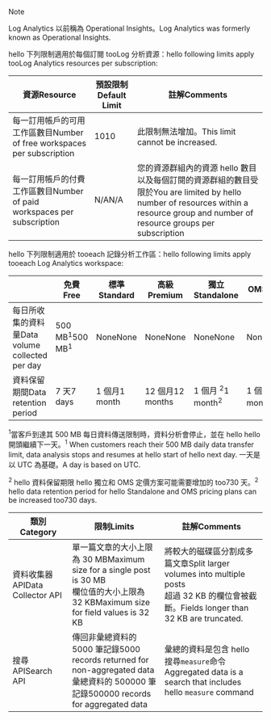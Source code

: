 
>[!NOTE]
><span data-ttu-id="e84fb-101">Log Analytics 以前稱為 Operational Insights。</span><span class="sxs-lookup"><span data-stu-id="e84fb-101">Log Analytics was formerly known as Operational Insights.</span></span>
>
>

<span data-ttu-id="e84fb-102">hello 下列限制適用於每個訂閱 tooLog 分析資源：</span><span class="sxs-lookup"><span data-stu-id="e84fb-102">hello following limits apply tooLog Analytics resources per subscription:</span></span>

| <span data-ttu-id="e84fb-103">資源</span><span class="sxs-lookup"><span data-stu-id="e84fb-103">Resource</span></span> | <span data-ttu-id="e84fb-104">預設限制</span><span class="sxs-lookup"><span data-stu-id="e84fb-104">Default Limit</span></span> | <span data-ttu-id="e84fb-105">註解</span><span class="sxs-lookup"><span data-stu-id="e84fb-105">Comments</span></span>
| --- | --- | --- |
| <span data-ttu-id="e84fb-106">每一訂用帳戶的可用工作區數目</span><span class="sxs-lookup"><span data-stu-id="e84fb-106">Number of free workspaces per subscription</span></span> | <span data-ttu-id="e84fb-107">10</span><span class="sxs-lookup"><span data-stu-id="e84fb-107">10</span></span> | <span data-ttu-id="e84fb-108">此限制無法增加。</span><span class="sxs-lookup"><span data-stu-id="e84fb-108">This limit cannot be increased.</span></span> |
| <span data-ttu-id="e84fb-109">每一訂用帳戶的付費工作區數目</span><span class="sxs-lookup"><span data-stu-id="e84fb-109">Number of paid workspaces per subscription</span></span> | <span data-ttu-id="e84fb-110">N/A</span><span class="sxs-lookup"><span data-stu-id="e84fb-110">N/A</span></span> | <span data-ttu-id="e84fb-111">您的資源群組內的資源 hello 數目以及每個訂閱的資源群組的數目受限於</span><span class="sxs-lookup"><span data-stu-id="e84fb-111">You are limited by hello number of resources within a resource group and number of resource groups per subscription</span></span> | 


<span data-ttu-id="e84fb-112">hello 下列限制適用於 tooeach 記錄分析工作區：</span><span class="sxs-lookup"><span data-stu-id="e84fb-112">hello following limits apply tooeach Log Analytics workspace:</span></span>

|  | <span data-ttu-id="e84fb-113">免費</span><span class="sxs-lookup"><span data-stu-id="e84fb-113">Free</span></span> | <span data-ttu-id="e84fb-114">標準</span><span class="sxs-lookup"><span data-stu-id="e84fb-114">Standard</span></span> | <span data-ttu-id="e84fb-115">高級</span><span class="sxs-lookup"><span data-stu-id="e84fb-115">Premium</span></span> | <span data-ttu-id="e84fb-116">獨立</span><span class="sxs-lookup"><span data-stu-id="e84fb-116">Standalone</span></span> | <span data-ttu-id="e84fb-117">OMS</span><span class="sxs-lookup"><span data-stu-id="e84fb-117">OMS</span></span> |
| --- | --- | --- | --- | --- | --- |
| <span data-ttu-id="e84fb-118">每日所收集的資料量</span><span class="sxs-lookup"><span data-stu-id="e84fb-118">Data volume collected per day</span></span> |<span data-ttu-id="e84fb-119">500 MB<sup>1</sup></span><span class="sxs-lookup"><span data-stu-id="e84fb-119">500 MB<sup>1</sup></span></span> |<span data-ttu-id="e84fb-120">None</span><span class="sxs-lookup"><span data-stu-id="e84fb-120">None</span></span> |<span data-ttu-id="e84fb-121">None</span><span class="sxs-lookup"><span data-stu-id="e84fb-121">None</span></span> | <span data-ttu-id="e84fb-122">None</span><span class="sxs-lookup"><span data-stu-id="e84fb-122">None</span></span> | <span data-ttu-id="e84fb-123">None</span><span class="sxs-lookup"><span data-stu-id="e84fb-123">None</span></span>
| <span data-ttu-id="e84fb-124">資料保留期間</span><span class="sxs-lookup"><span data-stu-id="e84fb-124">Data retention period</span></span> |<span data-ttu-id="e84fb-125">7 天</span><span class="sxs-lookup"><span data-stu-id="e84fb-125">7 days</span></span> |<span data-ttu-id="e84fb-126">1 個月</span><span class="sxs-lookup"><span data-stu-id="e84fb-126">1 month</span></span> |<span data-ttu-id="e84fb-127">12 個月</span><span class="sxs-lookup"><span data-stu-id="e84fb-127">12 months</span></span> | <span data-ttu-id="e84fb-128">1 個月 <sup>2</sup></span><span class="sxs-lookup"><span data-stu-id="e84fb-128">1 month<sup>2</sup></span></span> | <span data-ttu-id="e84fb-129">1 個月 <sup>2</sup></span><span class="sxs-lookup"><span data-stu-id="e84fb-129">1 month <sup>2</sup></span></span>|

<span data-ttu-id="e84fb-130"><sup>1</sup>當客戶到達其 500 MB 每日資料傳送限制時，資料分析會停止，並在 hello hello 開頭繼續下一天。</span><span class="sxs-lookup"><span data-stu-id="e84fb-130"><sup>1</sup> When customers reach their 500 MB daily data transfer limit, data analysis stops and resumes at hello start of hello next day.</span></span> <span data-ttu-id="e84fb-131">一天是以 UTC 為基礎。</span><span class="sxs-lookup"><span data-stu-id="e84fb-131">A day is based on UTC.</span></span>

<span data-ttu-id="e84fb-132"><sup>2</sup> hello 資料保留期限 hello 獨立和 OMS 定價方案可能需要增加的 too730 天。</span><span class="sxs-lookup"><span data-stu-id="e84fb-132"><sup>2</sup> hello data retention period for hello Standalone and OMS pricing plans can be increased too730 days.</span></span>

| <span data-ttu-id="e84fb-133">類別</span><span class="sxs-lookup"><span data-stu-id="e84fb-133">Category</span></span> | <span data-ttu-id="e84fb-134">限制</span><span class="sxs-lookup"><span data-stu-id="e84fb-134">Limits</span></span> | <span data-ttu-id="e84fb-135">註解</span><span class="sxs-lookup"><span data-stu-id="e84fb-135">Comments</span></span>
| --- | --- | --- |
| <span data-ttu-id="e84fb-136">資料收集器 API</span><span class="sxs-lookup"><span data-stu-id="e84fb-136">Data Collector API</span></span> | <span data-ttu-id="e84fb-137">單一篇文章的大小上限為 30 MB</span><span class="sxs-lookup"><span data-stu-id="e84fb-137">Maximum size for a single post is 30 MB</span></span><br><span data-ttu-id="e84fb-138">欄位值的大小上限為 32 KB</span><span class="sxs-lookup"><span data-stu-id="e84fb-138">Maximum size for field values is 32 KB</span></span> | <span data-ttu-id="e84fb-139">將較大的磁碟區分割成多篇文章</span><span class="sxs-lookup"><span data-stu-id="e84fb-139">Split larger volumes into multiple posts</span></span><br><span data-ttu-id="e84fb-140">超過 32 KB 的欄位會被截斷。</span><span class="sxs-lookup"><span data-stu-id="e84fb-140">Fields longer than 32 KB are truncated.</span></span> |
| <span data-ttu-id="e84fb-141">搜尋 API</span><span class="sxs-lookup"><span data-stu-id="e84fb-141">Search API</span></span> | <span data-ttu-id="e84fb-142">傳回非彙總資料的 5000 筆記錄</span><span class="sxs-lookup"><span data-stu-id="e84fb-142">5000 records returned for non-aggregated data</span></span><br><span data-ttu-id="e84fb-143">彙總資料的 500000 筆記錄</span><span class="sxs-lookup"><span data-stu-id="e84fb-143">500000 records for aggregated data</span></span> | <span data-ttu-id="e84fb-144">彙總的資料是包含 hello 搜尋`measure`命令</span><span class="sxs-lookup"><span data-stu-id="e84fb-144">Aggregated data is a search that includes hello `measure` command</span></span>
 
